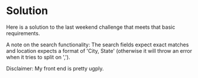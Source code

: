 # Solution
Here is a solution to the last weekend challenge that meets that basic requirements.

A note on the search functionality: The search fields expect exact matches and location expects a format of 'City, State' (otherwise it will throw an error when it tries to split on ',').

Disclaimer: My front end is pretty ugply.
